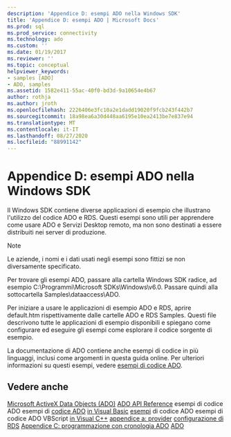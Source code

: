 ```yaml
---
description: 'Appendice D: esempi ADO nella Windows SDK'
title: 'Appendice D: esempi ADO | Microsoft Docs'
ms.prod: sql
ms.prod_service: connectivity
ms.technology: ado
ms.custom: ''
ms.date: 01/19/2017
ms.reviewer: ''
ms.topic: conceptual
helpviewer_keywords:
- samples [ADO]
- ADO, samples
ms.assetid: 1582e411-55ac-40f0-bd3d-9a10654e4b67
author: rothja
ms.author: jroth
ms.openlocfilehash: 2226406e3fc10a2e1dadd19020f9fcb243f442b7
ms.sourcegitcommit: 18a98ea6a30d448aa6195e10ea2413be7e837e94
ms.translationtype: MT
ms.contentlocale: it-IT
ms.lasthandoff: 08/27/2020
ms.locfileid: "88991142"
---
```

# <a name="appendix-d-ado-samples-in-the-windows-sdk"></a>Appendice D: esempi ADO nella Windows SDK
Il Windows SDK contiene diverse applicazioni di esempio che illustrano l'utilizzo del codice ADO e RDS. Questi esempi sono utili per apprendere come usare ADO e Servizi Desktop remoto, ma non sono destinati a essere distribuiti nei server di produzione.

> [!NOTE]
>  Le aziende, i nomi e i dati usati negli esempi sono fittizi se non diversamente specificato.

 Per trovare gli esempi ADO, passare alla cartella Windows SDK radice, ad esempio C:\Programmi\Microsoft SDKs\Windows\v6.0. Passare quindi alla sottocartella Samples\dataaccess\ADO.

 Per iniziare a usare le applicazioni di esempio ADO e RDS, aprire default.htm rispettivamente dalle cartelle ADO e RDS Samples. Questi file descrivono tutte le applicazioni di esempio disponibili e spiegano come configurare ed eseguire gli esempi come esplorare il codice sorgente di esempio.

 La documentazione di ADO contiene anche esempi di codice in più linguaggi, inclusi come argomenti in questa guida online. Per ulteriori informazioni su questi esempi, vedere [esempi di codice ADO](../../reference/ado-api/ado-code-examples.md).

## <a name="see-also"></a>Vedere anche
 [Microsoft ActiveX Data Objects (ADO)](../../microsoft-activex-data-objects-ado.md) [ADO API Reference](../../reference/ado-api/ado-api-reference.md) esempi di codice ADO esempi di [codice ADO](../../reference/ado-api/ado-code-examples.md) [in Visual Basic](../../reference/ado-api/ado-code-examples-in-visual-basic.md) [esempi](../../reference/ado-api/ado-code-examples-vbscript.md) di codice ADO esempi di codice ADO VBScript [in Visual C++](../../reference/ado-api/ado-code-examples-in-visual-c.md) [appendice a: provider](./appendix-a-providers.md) [configurazione di RDS](../remote-data-service/configuring-rds.md) [Appendice C: programmazione con cronologia ADO](./appendix-c-programming-with-ado.md) [ADO](../ado-history.md)